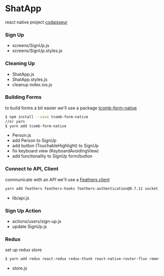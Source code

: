 # ShatApp
react native project [codaisseur](https://reader.codaisseur.com/courses/advanced-session-react-native)
### Sign Up
* screens/SignUp.js
* screens/SignUp.styles.js
### Cleaning Up
* ShatApp.js
* ShatApp.styles.js
* cleanup index.ios.js
### Building Forms
to build forms a bit easier we'll use a package [tcomb-form-native](https://github.com/gcanti/tcomb-form-native)
```sh
$ npm install --save tcomb-form-native
//or yarn
$ yarn add tcomb-form-native
```
* Person.js
* add Person to SignUp
* add button (TouchableHighlight) to SignUp
* fix keyboard view (KeyboardAvoidingView)
* add functionality to SignUp form/button
### Connect to API, Client
communicate with an API we'll use a [Feathers client](https://shutup-api.codaisseur.cloud/)
```sh
yarn add feathers feathers-hooks feathers-authentication@0.7.11 socket.io-client babel-polyfill
```
* lib/api.js
### Sign Up Action
* actions/users/sign-up.js
* update SignUp.js
### Redux
set up redux store
```sh
$ yarn add redux react-redux redux-thunk react-native-router-flux remote-redux-devtools
```
* store.js
